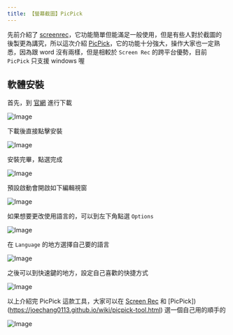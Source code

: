 ```yaml
---
title: 【螢幕截圖】PicPick
---
```

先前介紹了 [screenrec](https://joechang0113.github.io/wiki/screenrec-tool.html)，它功能簡單但能滿足一般使用，但是有些人對於截圖的後製更為講究，所以這次介紹 [PicPick]()，它的功能十分強大，操作大家也一定熟悉，因為跟 word 沒有兩樣，但是相較於 `Screen Rec` 的跨平台優勢，目前 `PicPick` 只支援 windows 喔

## 軟體安裝

首先，到 [官網](https://picpick.app/zh-tw/) 進行下載

![Image](https://i.imgur.com/9xL1PMT.png)

下載後直接點擊安裝

![Image](https://i.imgur.com/g8DUESM.png)

安裝完畢，點選完成

![Image](https://i.imgur.com/lA45mgK.png)

預設啟動會開啟如下編輯視窗

![Image](https://i.imgur.com/ueaos6q.png)

如果想要更改使用語言的，可以到左下角點選 `Options`

![Image](https://i.imgur.com/0yV6S1W.png)

在 `Language` 的地方選擇自己要的語言

![Image](https://i.imgur.com/I3jS9MU.png)

之後可以到快速鍵的地方，設定自己喜歡的快捷方式

![Image](https://i.imgur.com/p6Y4131.png)

以上介紹完 PicPick 這款工具，大家可以在 [Screen Rec](https://joechang0113.github.io/wiki/screenrec-tool.html) 和 [PicPick])(https://joechang0113.github.io/wiki/picpick-tool.html) 選一個自己用的順手的

![Image](https://i.imgur.com/FNhlJFx.png)
